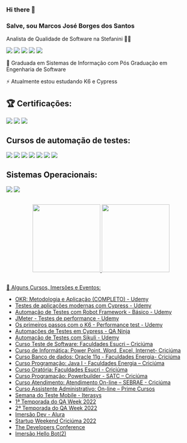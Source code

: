 ### Hi there 👋

<!--
**marcosjsantos/marcosjsantos** is a ✨ _special_ ✨ repository because its `README.md` (this file) appears on your GitHub profile.

Here are some ideas to get you started:

- 🔭 I’m currently working on ...
- 🌱 I’m currently learning ...
- 👯 I’m looking to collaborate on ...
- 🤔 I’m looking for help with ...
- 💬 Ask me about ...
- 📫 How to reach me: ...
- 😄 Pronouns: ...
- ⚡ Fun fact: ...
-->


### Salve, sou Marcos José Borges dos Santos
Analista de Qualidade de Software na Stefanini 🐞💼

<div> 
 <a href="https://www.linkedin.com/in/marcos-jos%C3%A9-borges-dos-santos-6a7b4a8/" target="_blank"><img src="https://img.shields.io/badge/-LinkedIn-%230077B5?style=for-the-badge&logo=linkedin&logoColor=white" target="_blank"></a> 
 <a href="marcosjsantos#9748" target="_blank"><img src="https://img.shields.io/badge/Discord-7289DA?style=for-the-badge&logo=discord&logoColor=white" target="_blank"></a>
 <a href="https://t.me/jeespindolasilva" target="_blank"><img src="https://img.shields.io/badge/Telegram-2CA5E0?style=for-the-badge&logo=telegram&logoColor=white" target="_blank"></a>
  <a href="" target="_blank"><img src="https://img.shields.io/badge/-Instagram-%23E4405F?style=for-the-badge&logo=instagram&logoColor=white" target="_blank"></a>
  <a href = ""><img src="https://img.shields.io/badge/-Gmail-%23333?style=for-the-badge&logo=gmail&logoColor=white" target="_blank"></a> 
</div>


📜 Graduada em Sistemas de Informação com Pós Graduação em Engenharia de Software 

⚡ Atualmente estou estudando K6 e Cypress


## 🏆 Certificações:
<p>
<img src=https://img.shields.io/badge/-CTFL%20-%23525252.svg?style=flat%20>
<img src=https://img.shields.io/badge/-CTFLAT%20-%23525252.svg?style=flat>
<img src=https://img.shields.io/badge/-CTALTAE%20-%23525252.svg?style=flat>
</p>

## Cursos de automação de testes:

<p>
  <img src=https://img.shields.io/badge/-Cypress%20-%23525252.svg?style=flat&logo=cypress&logoColor=red&>
  <img src=https://img.shields.io/badge/-Playwright%20-%23525252.svg?style=flat&logo=Playwright&logoColor=green&>
  <img src=https://img.shields.io/badge/-Sikuli%20-%23525252.svg?style=flat&logo=sikuli&logoColor=red&>
  <img src=https://img.shields.io/badge/-K6%20-%23525252.svg?style=flat&logo=k6&logoColor=purple&>
  <img src=https://img.shields.io/badge/-Jmeter%20-%23525252.svg?style=flat&logo=jmeter&logoColor=red&>
  <img src=https://img.shields.io/badge/Robot%20Framework%20-%23525252.svg?style=flat&logo=robot-framework&logoColor=white>
  <img src=https://img.shields.io/badge/-Selenium%20-%23525252.svg?style=flat&logo=selenium&logoColor=red&>

 </p>
 
 ## Sistemas Operacionais:

<p>
  <img src=https://img.shields.io/badge/-Linux%20-%23525252.svg?style=flat&logo=linux&logoColor=white&>
  <img src=https://img.shields.io/badge/-Windows%20-%23525252.svg?style=flat&logo=Windows&>
</p>
 
 ##
<div align="center">
  <a href="https://github.com/jessicaespindola">
  <img height="180em" src="https://github-readme-stats.vercel.app/api?username=jessicaespindola&show_icons=true&theme=dark&include_all_commits=true&count_private=true"/>
  <img height="180em" src="https://github-readme-stats.vercel.app/api/top-langs/?username=jessicaespindola&layout=compact&langs_count=7&theme=dark"/>
</div> 

##
  
📝 Alguns Cursos, Imersões e Eventos:

- OKR: Metodologia e Aplicação (COMPLETO) - Udemy
- Testes de aplicações modernas com Cypress - Udemy
- Automação de Testes com Robot Framework - Básico - Udemy
- JMeter - Testes de performance - Udemy
- Os primeiros passos com o K6 - Performance test - Udemy
- Automações de Testes em Cypress - QA Ninja
- Automação de Testes com Sikuli - Udemy
- Curso Teste de Software: Faculdades Esucri – Criciúma
- Curso de Informática: Power Point, Word, Excel, Internet- Criciúma
- Curso Banco de dados: Oracle 11g - Faculdades Energia- Criciúma
- Curso Programação: Java I - Faculdades Energia – Criciúma
- Curso Oratória: Faculdades Esucri - Criciúma
- Curso Programação: Powerbuilder - SATC – Criciúma
- Curso Atendimento: Atendimento On-line – SEBRAE - Criciúma
- Curso Assistente Administrativo: On-line – Prime Cursos
- Semana do Teste Mobile - Iterasys
- 1ª Temporada do QA Week 2022
- 2ª Temporada do QA Week 2022
- Imersão Dev - Alura
- Startup Weekend Criciúma 2022
- The Developers Conference
- Imersão Hello Bot(2)


